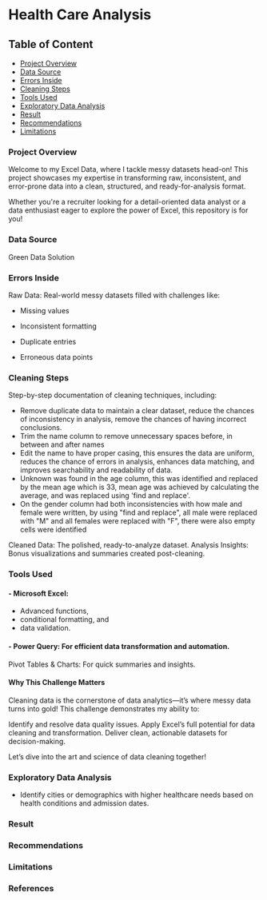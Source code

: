 # Health Care Analysis

## Table of Content 
- [Project Overview](#project-overview)
- [Data Source](#data-source)
- [Errors Inside](#errors-inside)
- [Cleaning Steps](#cleaning-steps)
- [Tools Used](#tools-used)
- [Exploratory Data Analysis](#exploratory-data-analysis)
- [Result](#result)
- [Recommendations](#recommendations)
- [Limitations](#limitations)

### Project Overview 

Welcome to my Excel Data, where I tackle messy datasets head-on! This project showcases my expertise in transforming raw, inconsistent, and error-prone data into a clean, structured, and ready-for-analysis format.

Whether you're a recruiter looking for a detail-oriented data analyst or a data enthusiast eager to explore the power of Excel, this repository is for you!

### Data Source
Green Data Solution

### Errors Inside
Raw Data: Real-world messy datasets filled with challenges like:

- Missing values

- Inconsistent formatting

- Duplicate entries

- Erroneous data points

### Cleaning Steps 
Step-by-step documentation of cleaning techniques, including:
- Remove duplicate data to maintain a clear dataset, reduce the chances of inconsistency in analysis, remove the chances of having incorrect conclusions.
- Trim the name column to remove unnecessary spaces before, in between and after names
- Edit the name to have proper casing, this ensures the data are uniform, reduces the chance of errors in analysis, enhances data matching, and improves searchability and readability of data.
- Unknown was found in the age column, this was identified and replaced by the mean age which is 33, mean age was achieved by calculating the average, and was replaced using 'find and replace'.
- On the gender column had both inconsistencies with how male and female were written, by using "find and replace", all male were replaced with "M" and all females were replaced with "F", there were also empty cells were identified

Cleaned Data: The polished, ready-to-analyze dataset.
Analysis Insights: Bonus visualizations and summaries created post-cleaning.

### Tools Used
#### - Microsoft Excel:
- Advanced functions,
- conditional formatting, and
- data validation.
#### - Power Query: For efficient data transformation and automation.
Pivot Tables & Charts: For quick summaries and insights.

#### Why This Challenge Matters
Cleaning data is the cornerstone of data analytics—it’s where messy data turns into gold! This challenge demonstrates my ability to:

Identify and resolve data quality issues.
Apply Excel’s full potential for data cleaning and transformation.
Deliver clean, actionable datasets for decision-making.

Let’s dive into the art and science of data cleaning together!

### Exploratory Data Analysis

- Identify cities or demographics with higher healthcare needs based on health conditions and admission dates.

### Result 


### Recommendations

### Limitations 


### References 


